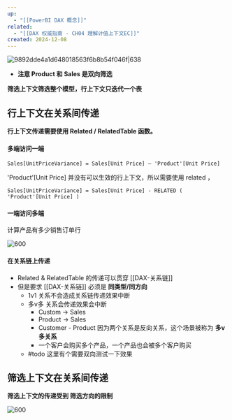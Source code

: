 ```yaml
---
up:
  - "[[PowerBI DAX 概念]]"
related:
  - "[[DAX 权威指南 - CH04 理解计值上下文EC]]"
created: 2024-12-08
---
```




![9892dde4a1d648018563f6b8b54f046f|638](https://s1.vika.cn/space/2024/03/21/9892dde4a1d648018563f6b8b54f046f)

- **注意 Product 和 Sales 是双向筛选**

**筛选上下文筛选整个模型，行上下文只迭代一个表**

## 行上下文在关系间传递

**行上下文传递需要使用 Related / RelatedTable 函数。**

#### 多端访问一端

`Sales[UnitPriceVariance] = Sales[Unit Price] – 'Product'[Unit Price]`

'Product'[Unit Price] 并没有可以生效的行上下文，所以需要使用 related ，

`Sales[UnitPriceVariance] = Sales[Unit Price] - RELATED ( 'Product'[Unit Price] )`


#### 一端访问多端

计算产品有多少销售订单行

![600](https://s1.vika.cn/space/2024/03/21/9d15ceddd3484e2f80e2bfc7a711cd6f)


#### 在关系链上传递

- Related & RelatedTable 的传递可以贯穿 [[DAX-关系链]]
- 但是要求 [[DAX-关系链]] 必须是 **同类型/同方向**
	- 1v1 关系不会造成关系链传递效果中断
	- 多v多 关系会传递效果会中断
		- Custom -> Sales
		- Product -> Sales 
		- Customer - Product 因为两个关系是反向关系，这个场景被称为 **多v多关系**
		- 一个客户会购买多个产品，一个产品也会被多个客户购买
	- #todo 这里有个需要双向测试一下效果

## 筛选上下文在关系间传递

**筛选上下文的传递受到 筛选方向的限制**

![600](https://s1.vika.cn/space/2024/03/22/0300c2fe5f844762ae1b68d76efb1807)
